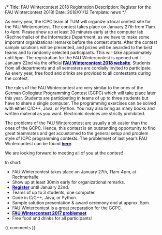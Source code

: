 /*
Title: FAU Wintercontest 2018 Registration
Description: Register for the FAU Wintercontest 2018!
Date: 2018/01/12
Template: news
*/

As every year, the ICPC team at TUM will organize a local contest site for the FAU Wintercontest. The contest takes place on January 27th from 11am to 4pm. Please show up at least 30 minutes early at the computer lab (Rechnerhalle) of the Informatics Department, as we have to make some important organizational remarks before the contest starts. After the contest sample solutions will be presented, and prizes will be awarded to the best teams and to randomly selected participants. This will take approximately until 5pm. The registration for the FAU Wintercontest is opened until January 22nd via the official [<span style="color:darkblue">**FAU Wintercontest 2018 website**</span>](https://icpc.cs.fau.de/anmeldung_neu.php). Students from all departments and all semesters are cordially invited to participate. As every year, free food and drinks are provided to all contestants during the contest.

The rules of the FAU Wintercontest are very similar to the ones of the German Collegiate Programming Contest (GCPC) which will take place later this year. Students are participating in teams of up to three students but have to share a single computer. The programming exercises can be solved with either C/C++, Java, or Python. You may also bring as many books and written material as you want. Electronic devices are strictly prohibited. 

The problems of the FAU Wintercontest are usually a bit easier than the ones of the GCPC. Hence, this contest is an outstanding opportunity to find great teammates and get accustomed to the general setup and problem style of ICPC programming contests. The problemset of last year’s FAU Wintercontest can be found [<span style="color:darkblue">**here**</span>](https://icpc.cs.fau.de/problemset_winter_2017.pdf). 

We are looking forward to meeting all of you at the contest!


In short:
- FAU Wintercontest takes place on January 27th, 11am-4pm, at Rechnerhalle.
- Show up at least 30min early for organizational remarks.
- [<span style="color:darkblue">**Register**</span>](https://icpc.cs.fau.de/anmeldung_neu.php) until January 22nd.
- Teams of up to 3 students, one computer.
- Code in C/C++, Java, or Python.
- Sample solution presentation & award ceremony end at approx. 5pm.
- FAU Wintercontest is a great preparation for the GCPC.
- [<span style="color:darkblue">**FAU Wintercontest 2017 problemset**</span>](https://icpc.cs.fau.de/problemset_winter_2017.pdf)
- Free food and drinks for all participants!


{{ comments }}